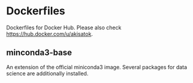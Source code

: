 # Dockerfiles

Dockerfiles for Docker Hub.
Please also check https://hub.docker.com/u/akisatok.

## minconda3-base

An extension of the official miniconda3 image. Several packages for data science are additionally installed.
